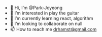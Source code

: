 - 👋 Hi, I’m @Park-Joyeong
- 👀 I’m interested in play the guitar 
- 🌱 I’m currently learning react, algorithm
- 💞️ I’m looking to collaborate on null
- 📫 How to reach me drhamst@gmail.com

<!---
Park-Joyeong/Park-Joyeong is a ✨ special ✨ repository because its `README.md` (this file) appears on your GitHub profile.
You can click the Preview link to take a look at your changes.
--->
